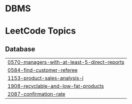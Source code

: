 # DBMS
<!---LeetCode Topics Start-->
# LeetCode Topics
## Database
|  |
| ------- |
| [0570-managers-with-at-least-5-direct-reports](https://github.com/lodhi-999/DBMS/tree/master/0570-managers-with-at-least-5-direct-reports) |
| [0584-find-customer-referee](https://github.com/lodhi-999/DBMS/tree/master/0584-find-customer-referee) |
| [1153-product-sales-analysis-i](https://github.com/lodhi-999/DBMS/tree/master/1153-product-sales-analysis-i) |
| [1908-recyclable-and-low-fat-products](https://github.com/lodhi-999/DBMS/tree/master/1908-recyclable-and-low-fat-products) |
| [2087-confirmation-rate](https://github.com/lodhi-999/DBMS/tree/master/2087-confirmation-rate) |
<!---LeetCode Topics End-->